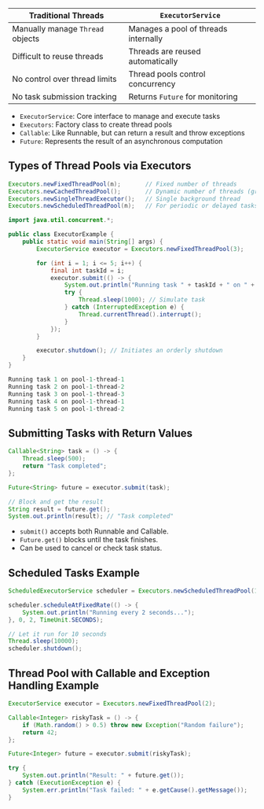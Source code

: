 | Traditional Threads              | `ExecutorService`                    |
| -------------------------------- | ------------------------------------ |
| Manually manage `Thread` objects | Manages a pool of threads internally |
| Difficult to reuse threads       | Threads are reused automatically     |
| No control over thread limits    | Thread pools control concurrency     |
| No task submission tracking      | Returns `Future` for monitoring      |

- `ExecutorService`: Core interface to manage and execute tasks
- `Executors`: Factory class to create thread pools
- `Callable`: Like Runnable, but can return a result and throw exceptions
- `Future`: Represents the result of an asynchronous computation

## Types of Thread Pools via Executors

```java
Executors.newFixedThreadPool(n);       // Fixed number of threads
Executors.newCachedThreadPool();       // Dynamic number of threads (grows/shrinks)
Executors.newSingleThreadExecutor();   // Single background thread
Executors.newScheduledThreadPool(n);   // For periodic or delayed tasks
```

```java
import java.util.concurrent.*;

public class ExecutorExample {
    public static void main(String[] args) {
        ExecutorService executor = Executors.newFixedThreadPool(3);

        for (int i = 1; i <= 5; i++) {
            final int taskId = i;
            executor.submit(() -> {
                System.out.println("Running task " + taskId + " on " + Thread.currentThread().getName());
                try {
                    Thread.sleep(1000); // Simulate task
                } catch (InterruptedException e) {
                    Thread.currentThread().interrupt();
                }
            });
        }

        executor.shutdown(); // Initiates an orderly shutdown
    }
}

```

```js
Running task 1 on pool-1-thread-1
Running task 2 on pool-1-thread-2
Running task 3 on pool-1-thread-3
Running task 4 on pool-1-thread-1
Running task 5 on pool-1-thread-2
```

## Submitting Tasks with Return Values

```java
Callable<String> task = () -> {
    Thread.sleep(500);
    return "Task completed";
};

Future<String> future = executor.submit(task);

// Block and get the result
String result = future.get();
System.out.println(result); // "Task completed"

```

- `submit()` accepts both Runnable and Callable.
- `Future.get()` blocks until the task finishes.
- Can be used to cancel or check task status.

## Scheduled Tasks Example

```java
ScheduledExecutorService scheduler = Executors.newScheduledThreadPool(1);

scheduler.scheduleAtFixedRate(() -> {
    System.out.println("Running every 2 seconds...");
}, 0, 2, TimeUnit.SECONDS);

// Let it run for 10 seconds
Thread.sleep(10000);
scheduler.shutdown();
```

## Thread Pool with Callable and Exception Handling Example

```java
ExecutorService executor = Executors.newFixedThreadPool(2);

Callable<Integer> riskyTask = () -> {
    if (Math.random() > 0.5) throw new Exception("Random failure");
    return 42;
};

Future<Integer> future = executor.submit(riskyTask);

try {
    System.out.println("Result: " + future.get());
} catch (ExecutionException e) {
    System.err.println("Task failed: " + e.getCause().getMessage());
}

```
